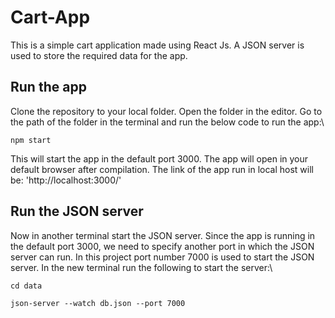 # Cart-App

This is a simple cart application made using React Js. A JSON server is used to store the required data for the app.

## Run the app

Clone the repository to your local folder. Open the folder in the editor. Go to the path of the folder in the terminal and run the below code to run the app:\
  ```console
  npm start
  ```
This will start the app in the default port 3000. The app will open in your default browser after compilation. The link of the app run in local host will be:
'http://localhost:3000/'

## Run the JSON server
Now in another terminal start the JSON server. Since the app is running in the default port 3000, we need to specify another port in which the JSON server can run. In this project port number 7000 is used to start the JSON server. In the new terminal run the following to start the server:\
  ```console
  cd data
  ```
  ```console
  json-server --watch db.json --port 7000
  ```
